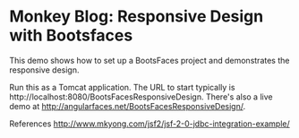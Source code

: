 # Monkey Blog: Responsive Design with Bootsfaces
This demo shows how to set up a BootsFaces project and demonstrates the responsive design.

Run this as a Tomcat application. The URL to start typically is http://localhost:8080/BootsFacesResponsiveDesign.
There's also a live demo at http://angularfaces.net/BootsFacesResponsiveDesign/.

References
http://www.mkyong.com/jsf2/jsf-2-0-jdbc-integration-example/

